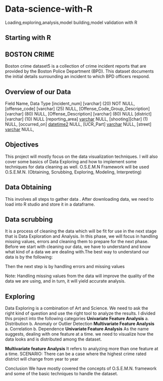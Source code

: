 # Data-science-with-R
Loading,exploring,analysis,model building,model validation with R

## Starting with R

## BOSTON CRIME
Boston crime dataset5 is a collection of crime incident reports that are provided by the Boston Police Department (BPD). This dataset documents the initial details surrounding an incident to which BPD officers respond.
## Overview of our Data
Field Name, Data Type
[incident_num] [varchar] (20) NOT NULL,
[offense_code] [varchar] (25) NULL,
[Offense_Code_Group_Description] [varchar] (80) NULL,
[Offense_Description] [varchar] (80) NULL
[district] [varchar] (10) NULL
[reporting_area] [varchar](10) NULL,
[shooting][char] (1) NULL,
[occurred_on] [datetime2](7) NULL,
[UCR_Part] [varchar](25) NULL,
[street] [varchar](50) NULL,

 ## Objectives
This project will mostly focus on the data visualization techniques.
I will also cover some basics of Data Exploring and how to implement some techniques for data cleaning as well.
O.S.E.M.N Framework will be used
O.S.E.M.N. (Obtaining, Scrubbing, Exploring, Modeling, Interpreting)
## Data Obtaining
This involves all steps to gather data .
After downloading data, we need to load into R studio and store it in a dataframe.
 
## Data scrubbing
It is a process of cleaning the data which will be fit for use in the next stage that is Data Exploration and Analysis. In this phase, we will focus in handling missing values, errors and cleaning them to prepare for the next phase.
Before we start with cleaning our data, we have to understand and know what kind of a data we are dealing with.The best way to understand our data is by the following:
 
Then the next step is by handling errors and missing values
 
Note: Handling missing values from the data will improve the quality of the data we are using, and in turn, it will yield accurate analysis.
## Exploring
Data Exploring is a combination of Art and Science. We need to ask the right kind of question and use the right tool to analyze the results.
I divided this project into the following categories
**Univariate Feature Analysis**
 a. Distribution
 b. Anomaly or Outlier Detection 
**Multivariate Feature Analysis** 
a. Correlation
 b. Dependence
**Univariate Feature Analysis**
As the name suggests, dealing with one feature at a time.
we need to visualize how the data looks and is distributed among the dataset.
  
**Multivariate feature Analysis**
It refers to analyzing more than one feature at a time.
SCENARIO: There can be a case where the highest crime rated district will change from year to year
 
 
Conclusion
We have mostly covered the concepts of O.S.E.M.N. framework and some of the basic techniques to handle the dataset.





